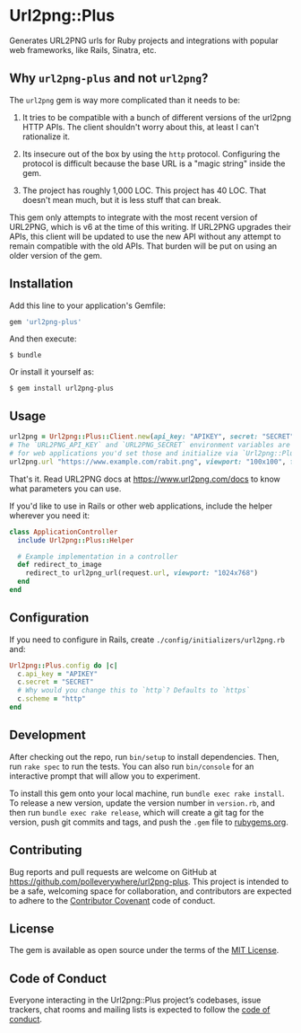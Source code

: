 # Url2png::Plus

Generates URL2PNG urls for Ruby projects and integrations with popular web frameworks, like Rails, Sinatra, etc.

## Why `url2png-plus` and not `url2png`?

The `url2png` gem is way more complicated than it needs to be:

1. It tries to be compatible with a bunch of different versions of the url2png HTTP APIs. The client shouldn't worry about this, at least I can't rationalize it.

2. Its insecure out of the box by using the `http` protocol. Configuring the protocol is difficult because the base URL is a "magic string" inside the gem.

3. The project has roughly 1,000 LOC. This project has 40 LOC. That doesn't mean much, but it is less stuff that can break.

This gem only attempts to integrate with the most recent version of URL2PNG, which is v6 at the time of this writing. If URL2PNG upgrades their APIs, this client will be updated to use the new API without any attempt to remain compatible with the old APIs. That burden will be put on using an older version of the gem.

## Installation

Add this line to your application's Gemfile:

```ruby
gem 'url2png-plus'
```

And then execute:

    $ bundle

Or install it yourself as:

    $ gem install url2png-plus

## Usage

```ruby
url2png = Url2png::Plus::Client.new(api_key: "APIKEY", secret: "SECRET")
# The `URL2PNG_API_KEY` and `URL2PNG_SECRET` environment variables are used as a default.
# for web applications you'd set those and initialize via `Url2png::Plus::Client.new`.
url2png.url "https://www.example.com/rabit.png", viewport: "100x100", fullpage: true
```

That's it. Read URL2PNG docs at https://www.url2png.com/docs to know what parameters you can use.

If you'd like to use in Rails or other web applications, include the helper wherever you need it:

```ruby
class ApplicationController
  include Url2png::Plus::Helper

  # Example implementation in a controller
  def redirect_to_image
    redirect_to url2png_url(request.url, viewport: "1024x768")
  end
end
```

## Configuration

If you need to configure in Rails, create `./config/initializers/url2png.rb` and:

```ruby
Url2png::Plus.config do |c|
  c.api_key = "APIKEY"
  c.secret = "SECRET"
  # Why would you change this to `http`? Defaults to `https`
  c.scheme = "http"
end
```


## Development

After checking out the repo, run `bin/setup` to install dependencies. Then, run `rake spec` to run the tests. You can also run `bin/console` for an interactive prompt that will allow you to experiment.

To install this gem onto your local machine, run `bundle exec rake install`. To release a new version, update the version number in `version.rb`, and then run `bundle exec rake release`, which will create a git tag for the version, push git commits and tags, and push the `.gem` file to [rubygems.org](https://rubygems.org).

## Contributing

Bug reports and pull requests are welcome on GitHub at https://github.com/polleverywhere/url2png-plus. This project is intended to be a safe, welcoming space for collaboration, and contributors are expected to adhere to the [Contributor Covenant](http://contributor-covenant.org) code of conduct.

## License

The gem is available as open source under the terms of the [MIT License](https://opensource.org/licenses/MIT).

## Code of Conduct

Everyone interacting in the Url2png::Plus project’s codebases, issue trackers, chat rooms and mailing lists is expected to follow the [code of conduct](https://github.com/polleverywhere/url2png-plus/blob/master/CODE_OF_CONDUCT.md).
